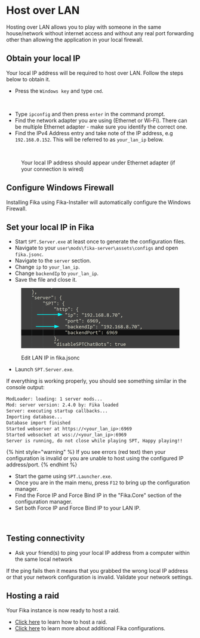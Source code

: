# Host over LAN

Hosting over LAN allows you to play with someone in the same house/network without internet access and without any real port forwarding other than allowing the application in your local firewall.

## Obtain your local IP

Your local IP address will be required to host over LAN. Follow the steps below to obtain it.

* Press the `Windows key` and type `cmd`.

<figure><img src="../.gitbook/assets/win_run_cmd.png" alt="" width="563"><figcaption></figcaption></figure>

* Type `ipconfig` and then press `enter` in the command prompt.
* Find the network adapter you are using (Ethernet or Wi-Fi). There can be multiple Ethernet adapter - make sure you identify the correct one.
* Find the IPv4 Address entry and take note of the IP address, e.g `192.168.0.152`. This will be referred to as `your_lan_ip` below.

<figure><img src="../.gitbook/assets/fika_ipconfig.png" alt=""><figcaption><p>Your local IP address should appear under Ethernet adapter (if your connection is wired)</p></figcaption></figure>

## Configure Windows Firewall

Installing Fika using Fika-Installer will automatically configure the Windows Firewall.

## Set your local IP in Fika

* Start `SPT.Server.exe` at least once to generate the configuration files.
* Navigate to your `user\mods\fika-server\assets\configs` and open `fika.jsonc`.
* Navigate to the `server` section.
* Change `ip` to `your_lan_ip`.
* Change `backendIp` to `your_lan_ip`.
* Save the file and close it.

<figure><img src="../.gitbook/assets/fika_jsonc_lan.png" alt=""><figcaption><p>Edit LAN IP in fika.jsonc</p></figcaption></figure>

* Launch `SPT.Server.exe`.

If everything is working properly, you should see something similar in the console output:

```
ModLoader: loading: 1 server mods...
Mod: server version: 2.4.0 by: Fika loaded
Server: executing startup callbacks...
Importing database...
Database import finished
Started webserver at https://<your_lan_ip>:6969
Started websocket at wss://<your_lan_ip>:6969
Server is running, do not close while playing SPT, Happy playing!!
```

{% hint style="warning" %}
If you see errors (red text) then your configuration is invalid or you are unable to host using the configured IP address/port.
{% endhint %}

* Start the game using `SPT.Launcher.exe`.
* Once you are in the main menu, press `F12` to bring up the configuration manager.
* Find the Force IP and Force Bind IP in the "Fika.Core" section of the configuration manager.
* Set both Force IP and Force Bind IP to your LAN IP.

<figure><img src="../.gitbook/assets/fika_lan_f12.png" alt=""><figcaption></figcaption></figure>

## Testing connectivity

* Ask your friend(s) to ping your local IP address from a computer within the same local network

If the ping fails then it means that you grabbed the wrong local IP address or that your network configuration is invalid. Validate your network settings.

## Hosting a raid

Your Fika instance is now ready to host a raid.

* [Click here](../playing-fika.md#hosting-a-raid) to learn how to host a raid.
* [Click here](../fika-configuration/) to learn more about additional Fika configurations.
